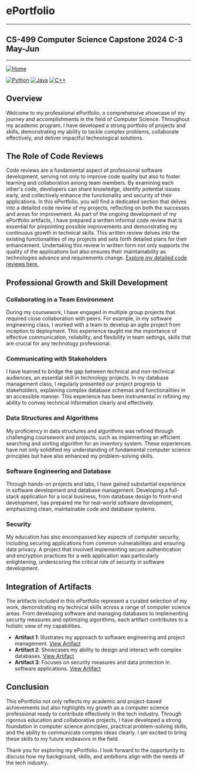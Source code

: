 # ePortfolio
---
## CS-499 Computer Science Capstone 2024 C-3 May-Jun
---
[![Home](https://img.shields.io/badge/Home-Click%20Here-red?style=flat&logo=github)](https://github.com/Hong-Luu/CS-499-Computer-Science-Capstone.git)

[![Python](https://img.shields.io/badge/Python-yellow?style=flat-circle&logo=python&logoColor=white)](URL_to_Python_section_or_repo)
[![Java](https://img.shields.io/badge/Java-orange?style=flat-circle&logo=java&logoColor=white)](URL_to_Java_section_or_repo)
[![C++](https://img.shields.io/badge/C++-green?style=flat-circle&logo=cplusplus&logoColor=white)](https://github.com/Hong-Luu/CS-210-C-plus-plus.git)

## Overview
Welcome to my professional ePortfolio, a comprehensive showcase of my journey and accomplishments in the field of Computer Science. Throughout my academic program, I have developed a strong portfolio of projects and skills, demonstrating my ability to tackle complex problems, collaborate effectively, and deliver impactful technological solutions.

## The Role of Code Reviews
Code reviews are a fundamental aspect of professional software development, serving not only to improve code quality but also to foster learning and collaboration among team members. By examining each other's code, developers can share knowledge, identify potential issues early, and collectively enhance the functionality and security of their applications. In this ePortfolio, you will find a dedicated section that delves into a detailed code review of my projects, reflecting on both the successes and areas for improvement. 
As part of the ongoing development of my ePortfolio artifacts, I have prepared a written informal code review that is essential for pinpointing possible improvements and demonstrating my continuous growth in technical skills. This written review delves into the existing functionalities of my projects and sets forth detailed plans for their enhancement. Undertaking this review in written form not only supports the quality of the applications but also ensures their maintainability as technologies advance and requirements change. [Explore my detailed code reviews here.](https://github.com/Hong-Luu/CS-499-Computer-Science-Capstone/tree/main/Code%20Reviews)




## Professional Growth and Skill Development
### Collaborating in a Team Environment
During my coursework, I have engaged in multiple group projects that required close collaboration with peers. For example, in my software engineering class, I worked with a team to develop an agile project from inception to deployment. This experience taught me the importance of effective communication, reliability, and flexibility in team settings, skills that are crucial for any technology professional.

### Communicating with Stakeholders
I have learned to bridge the gap between technical and non-technical audiences, an essential skill in technology projects. In my database management class, I regularly presented our project progress to stakeholders, explaining complex database schemas and functionalities in an accessible manner. This experience has been instrumental in refining my ability to convey technical information clearly and effectively.

### Data Structures and Algorithms
My proficiency in data structures and algorithms was refined through challenging coursework and projects, such as implementing an efficient searching and sorting algorithm for an inventory system. These experiences have not only solidified my understanding of fundamental computer science principles but have also enhanced my problem-solving skills.

### Software Engineering and Database
Through hands-on projects and labs, I have gained substantial experience in software development and database management. Developing a full-stack application for a local business, from database design to front-end development, has prepared me for real-world software development, emphasizing clean, maintainable code and database systems.

### Security
My education has also encompassed key aspects of computer security, including securing applications from common vulnerabilities and ensuring data privacy. A project that involved implementing secure authentication and encryption practices for a web application was particularly enlightening, underscoring the critical role of security in software development.

## Integration of Artifacts
The artifacts included in this ePortfolio represent a curated selection of my work, demonstrating my technical skills across a range of computer science areas. From developing software and managing databases to implementing security measures and optimizing algorithms, each artifact contributes to a holistic view of my capabilities.

- **Artifact 1**: Illustrates my approach to software engineering and project management. [View Artifact](https://github.com/Hong-Luu/CS-499-Computer-Science-Capstone/tree/main/Artifacts/CS-360%20Software%20Design%20Engineering)
- **Artifact 2**: Showcases my ability to design and interact with complex databases. [View Artifact](https://github.com/Hong-Luu/CS-499-Computer-Science-Capstone/tree/main/Artifacts/CS%20340%20-%20Databases)
- **Artifact 3**: Focuses on security measures and data protection in software applications. [View Artifact](https://github.com/Hong-Luu/CS-499-Computer-Science-Capstone/tree/main/Artifacts/CS-300%20Data%20structure%20and%20algorithm)


## Conclusion
This ePortfolio not only reflects my academic and project-based achievements but also highlights my growth as a computer science professional ready to contribute effectively in the tech industry. Through rigorous education and collaborative projects, I have developed a strong foundation in computer science principles, practical problem-solving skills, and the ability to communicate complex ideas clearly. I am excited to bring these skills to my future endeavors in the field.

Thank you for exploring my ePortfolio. I look forward to the opportunity to discuss how my background, skills, and ambitions align with the needs of the tech industry.




